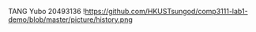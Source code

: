 TANG Yubo 20493136
!https://github.com/HKUSTsungod/comp3111-lab1-demo/blob/master/picture/history.png